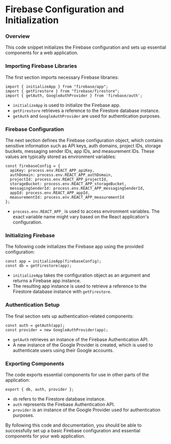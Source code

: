**Firebase Configuration and Initialization**
=============================================

### Overview

This code snippet initializes the Firebase configuration and sets up essential components for a web application.

### Importing Firebase Libraries

The first section imports necessary Firebase libraries:

```
import { initializeApp } from "firebase/app";
import { getFirestore } from "firebase/firestore";
import { getAuth, GoogleAuthProvider } from 'firebase/auth';
```

*   `initializeApp` is used to initialize the Firebase app.
*   `getFirestore` retrieves a reference to the Firestore database instance.
*   `getAuth` and `GoogleAuthProvider` are used for authentication purposes.

### Firebase Configuration

The next section defines the Firebase configuration object, which contains sensitive information such as API keys, auth domains, project IDs, storage buckets, messaging sender IDs, app IDs, and measurement IDs. These values are typically stored as environment variables:

```
const firebaseConfig = {
  apiKey: process.env.REACT_APP_apiKey,
  authDomain: process.env.REACT_APP_authDomain,
  projectId: process.env.REACT_APP_projectId,
  storageBucket: process.env.REACT_APP_storageBucket,
  messagingSenderId: process.env.REACT_APP_messagingSenderId,
  appId: process.env.REACT_APP_appId,
  measurementId: process.env.REACT_APP_measurementId
};
```

*   `process.env.REACT_APP_` is used to access environment variables. The exact variable name might vary based on the React application's configuration.

### Initializing Firebase

The following code initializes the Firebase app using the provided configuration:

```
const app = initializeApp(firebaseConfig);
const db = getFirestore(app);
```

*   `initializeApp` takes the configuration object as an argument and returns a Firebase app instance.
*   The resulting app instance is used to retrieve a reference to the Firestore database instance with `getFirestore`.

### Authentication Setup

The final section sets up authentication-related components:

```
const auth = getAuth(app);
const provider = new GoogleAuthProvider(app);
```

*   `getAuth` retrieves an instance of the Firebase Authentication API.
*   A new instance of the Google Provider is created, which is used to authenticate users using their Google accounts.

### Exporting Components

The code exports essential components for use in other parts of the application:

```
export { db, auth, provider };
```

*   `db` refers to the Firestore database instance.
*   `auth` represents the Firebase Authentication API.
*   `provider` is an instance of the Google Provider used for authentication purposes.

By following this code and documentation, you should be able to successfully set up a basic Firebase configuration and essential components for your web application.